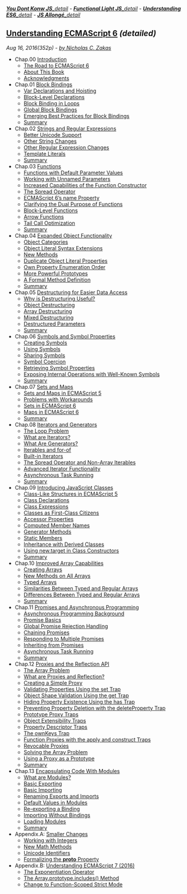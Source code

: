 ***[You Dont Konw JS]**[_detail](https://github.com/kiyounglee/You-Dont-Know-JS/blob/master/tocd.md#you-dont-konw-js-detailed---functional-light-js-detailed---understanding-es6-detailed---js-allongé-detailed) - **[Functional Light JS]**[_detail](https://github.com/kiyounglee/Functional-Light-JS/blob/master/manuscript/tocd.md#you-dont-konw-js-detailed---functional-light-js-detailed---understanding-es6-detailed---js-allongé-detailed) - **[Understanding ES6]**[_detail](https://github.com/kiyounglee/understandinges6/blob/master/manuscript/tocd.md#you-dont-konw-js-detailed---functional-light-js-detailed---understanding-es6-detailed---js-allongé-detailed) - **[JS Allongé]**[_detail](https://github.com/kiyounglee/javascript-allonge-six/blob/master/myAllonge/markdown/tocd.md#you-dont-konw-js-detailed---functional-light-js-detailed---understanding-es6-detailed---js-allongé-detailed)*

[You Dont Konw JS]: https://github.com/kiyounglee/You-Dont-Know-JS/blob/master/toc.md#you-dont-konw-js-detailed---functional-light-js-detailed---understanding-es6-detailed---js-allongé-detailed
[Functional Light JS]: https://github.com/kiyounglee/Functional-Light-JS/blob/master/manuscript/toc.md#you-dont-konw-js-detailed---functional-light-js-detailed---understanding-es6-detailed---js-allongé-detailed 
[Understanding ES6]: https://github.com/kiyounglee/understandinges6/blob/master/manuscript/toc.md#you-dont-konw-js-detailed---functional-light-js-detailed---understanding-es6-detailed---js-allongé-detailed
[JS Allongé]: https://github.com/kiyounglee/javascript-allonge-six/blob/master/myAllonge/markdown/toc.md#you-dont-konw-js-detailed---functional-light-js-detailed---understanding-es6-detailed---js-allongé-detailed

## [Understanding ECMAScript 6](toc.md#you-dont-konw-js-detailed---functional-light-js-detailed---understanding-es6-detailed---js-allong%C3%A9-detailed) *(detailed)*
*Aug 16, 2016(352p) - [by Nicholas C. Zakas](https://github.com/nzakas)*
* Chap.00 [Introduction](00-Introduction.md) 
    * [The Road to ECMAScript 6](00-Introduction.md)   
    * [About This Book](00-Introduction.md)    
    * [Acknowledgments](00-Introduction.md)   
* Chap.01 [Block Bindings](01-Block-Bindings.md) 
    * [Var Declarations and Hoisting](01-Block-Bindings.md) 
    * [Block-Level Declarations](01-Block-Bindings.md) 
    * [Block Binding in Loops](01-Block-Bindings.md)
    * [Global Block Bindings](01-Block-Bindings.md) 
    * [Emerging Best Practices for Block Bindings](01-Block-Bindings.md) 
    * [Summary](01-Block-Bindings.md) 
* Chap.02 [Strings and Regular Expressions](02-Strings-and-Regular-Expressions.md) 
    * [Better Unicode Support](02-Strings-and-Regular-Expressions.md) 
    * [Other String Changes](02-Strings-and-Regular-Expressions.md) 
    * [Other Regular Expression Changes](02-Strings-and-Regular-Expressions.md) 
    * [Template Literals](02-Strings-and-Regular-Expressions.md) 
    * [Summary](02-Strings-and-Regular-Expressions.md) 
* Chap.03 [Functions](03-Functions.md) 
    * [Functions with Default Parameter Values](03-Functions.md) 
    * [Working with Unnamed Parameters](03-Functions.md) 
    * [Increased Capabilities of the Function Constructor](03-Functions.md) 
    * [The Spread Operator](03-Functions.md) 
    * [ECMAScript 6’s name Property](03-Functions.md) 
    * [Clarifying the Dual Purpose of Functions](03-Functions.md) 
    * [Block-Level Functions](03-Functions.md) 
    * [Arrow Functions](03-Functions.md) 
    * [Tail Call Optimization](03-Functions.md) 
    * [Summary](03-Functions.md) 
* Chap.04 [Expanded Object Functionality](04-Objects.md) 
    * [Object Categories](04-Objects.md) 
    * [Object Literal Syntax Extensions](04-Objects.md) 
    * [New Methods](04-Objects.md) 
    * [Duplicate Object Literal Properties](04-Objects.md) 
    * [Own Property Enumeration Order](04-Objects.md) 
    * [More Powerful Prototypes](04-Objects.md) 
    * [A Formal Method Definition](04-Objects.md) 
    * [Summary](04-Objects.md) 
* Chap.05 [Destructuring for Easier Data Access](05-Destructuring.md) 
    * [Why is Destructuring Useful?](05-Destructuring.md) 
    * [Object Destructuring](05-Destructuring.md) 
    * [Array Destructuring](05-Destructuring.md) 
    * [Mixed Destructuring](05-Destructuring.md) 
    * [Destructured Parameters](05-Destructuring.md) 
    * [Summary](05-Destructuring.md) 
* Chap.06 [Symbols and Symbol Properties](06-Symbols.md) 
    * [Creating Symbols](06-Symbols.md) 
    * [Using Symbols](06-Symbols.md) 
    * [Sharing Symbols](06-Symbols.md) 
    * [Symbol Coercion](06-Symbols.md) 
    * [Retrieving Symbol Properties](06-Symbols.md) 
    * [Exposing Internal Operations with Well-Known Symbols](06-Symbols.md) 
    * [Summary](06-Symbols.md) 
* Chap.07 [Sets and Maps](07-Sets-And-Maps.md) 
    * [Sets and Maps in ECMAScript 5](07-Sets-And-Maps.md) 
    * [Problems with Workarounds](07-Sets-And-Maps.md) 
    * [Sets in ECMAScript 6](07-Sets-And-Maps.md) 
    * [Maps in ECMAScript 6](07-Sets-And-Maps.md) 
    * [Summary](07-Sets-And-Maps.md) 
* Chap.08 [Iterators and Generators](08-Iterators-And-Generators.md) 
    * [The Loop Problem](08-Iterators-And-Generators.md#the-loop-problem) 
    * [What are Iterators?](08-Iterators-And-Generators.md#what-are-iterators) 
    * [What Are Generators?](08-Iterators-And-Generators.md#what-are-generators) 
    * [Iterables and for-of](08-Iterators-And-Generators.md#iterables-and-for-of) 
    * [Built-in Iterators](08-Iterators-And-Generators.md#built-in-iterators) 
    * [The Spread Operator and Non-Array Iterables](08-Iterators-And-Generators.md#the-spread-operator-and-non-array-iterables) 
    * [Advanced Iterator Functionality](08-Iterators-And-Generators.md#advanced-iterator-functionality) 
    * [Asynchronous Task Running](08-Iterators-And-Generators.md#asynchronous-task-running) 
    * [Summary](08-Iterators-And-Generators.md#summary) 
* Chap.09 [Introducing JavaScript Classes](09-Classes.md) 
    * [Class-Like Structures in ECMAScript 5](09-Classes.md#class-like-structures-in-ecmascript-5) 
    * [Class Declarations](09-Classes.md#class-declarations) 
    * [Class Expressions](09-Classes.md#class-expressions) 
    * [Classes as First-Class Citizens](09-Classes.md#classes-as-first-class-citizens) 
    * [Accessor Properties](09-Classes.md#accessor-properties) 
    * [Computed Member Names](09-Classes.md#computed-member-names) 
    * [Generator Methods](09-Classes.md#generator-methods) 
    * [Static Members](09-Classes.md#static-members) 
    * [Inheritance with Derived Classes](09-Classes.md#inheritance-with-derived-classes) 
    * [Using new.target in Class Constructors](09-Classes.md#using-newtarget-in-class-constructors) 
    * [Summary](09-Classes.md#summary) 
* Chap.10 [Improved Array Capabilities](10-Arrays.md) 
    * [Creating Arrays](10-Arrays.md#creating-arrays) 
    * [New Methods on All Arrays](10-Arrays.md#new-methods-on-all-arrays) 
    * [Typed Arrays](10-Arrays.md#typed-arrays) 
    * [Similarities Between Typed and Regular Arrays](10-Arrays.md#similarities-between-typed-and-regular-arrays) 
    * [Differences Between Typed and Regular Arrays](10-Arrays.md#differences-between-typed-and-regular-arrays) 
    * [Summary](10-Arrays.md#summary) 
* Chap.11 [Promises and Asynchronous Programming](11-Promises.md) 
    * [Asynchronous Programming Background](11-Promises.md#asynchronous-programming-background) 
    * [Promise Basics](11-Promises.md#promise-basics) 
    * [Global Promise Rejection Handling](11-Promises.md#global-promise-rejection-handling) 
    * [Chaining Promises](11-Promises.md#chaining-promises) 
    * [Responding to Multiple Promises](11-Promises.md#responding-to-multiple-promises) 
    * [Inheriting from Promises](11-Promises.md#inheriting-from-promises) 
    * [Asynchronous Task Running](11-Promises.md#asynchronous-task-running)
    * [Summary](11-Promises.md#summary) 
* Chap.12 [Proxies and the Reflection API](12-Proxies-and-Reflection.md) 
    * [The Array Problem](12-Proxies-and-Reflection.md#the-array-problem) 
    * [What are Proxies and Reflection?](12-Proxies-and-Reflection.md#what-are-proxies-and-reflection) 
    * [Creating a Simple Proxy](12-Proxies-and-Reflection.md#creating-a-simple-proxy) 
    * [Validating Properties Using the set Trap](12-Proxies-and-Reflection.md#validating-properties-using-the-set-trap) 
    * [Object Shape Validation Using the get Trap](12-Proxies-and-Reflection.md#object-shape-validation-using-the-get-trap) 
    * [Hiding Property Existence Using the has Trap](12-Proxies-and-Reflection.md#hiding-property-existence-using-the-has-trap) 
    * [Preventing Property Deletion with the deleteProperty Trap](12-Proxies-and-Reflection.md#preventing-property-deletion-with-the-deleteproperty-trap) 
    * [Prototype Proxy Traps](12-Proxies-and-Reflection.md#prototype-proxy-traps) 
    * [Object Extensibility Traps](12-Proxies-and-Reflection.md#object-extensibility-traps) 
    * [Property Descriptor Traps](12-Proxies-and-Reflection.md#property-descriptor-traps) 
    * [The ownKeys Trap](12-Proxies-and-Reflection.md#the-ownkeys-trap) 
    * [Function Proxies with the apply and construct Traps](12-Proxies-and-Reflection.md#function-proxies-with-the-apply-and-construct-traps) 
    * [Revocable Proxies](12-Proxies-and-Reflection.md#revocable-proxies) 
    * [Solving the Array Problem](12-Proxies-and-Reflection.md#solving-the-array-problem) 
    * [Using a Proxy as a Prototype](12-Proxies-and-Reflection.md#using-a-proxy-as-a-prototype) 
    * [Summary](12-Proxies-and-Reflection.md#summary) 
* Chap.13 [Encapsulating Code With Modules](13-Modules.md) 
    * [What are Modules?](13-Modules.md#what-are-modules) 
    * [Basic Exporting](13-Modules.md#basic-exporting) 
    * [Basic Importing](13-Modules.md#basic-importing) 
    * [Renaming Exports and Imports](13-Modules.md#renaming-exports-and-imports) 
    * [Default Values in Modules](13-Modules.md#default-values-in-modules) 
    * [Re-exporting a Binding](13-Modules.md#re-exporting-a-binding) 
    * [Importing Without Bindings](13-Modules.md#importing-without-bindings) 
    * [Loading Modules](13-Modules.md#loading-modules) 
    * [Summary](13-Modules.md#summary) 
* Appendix.A: [Smaller Changes](A-Other-Changes.md) 
    * [Working with Integers](A-Other-Changes.md#working-with-integers) 
    * [New Math Methods](A-Other-Changes.md#new-math-methods) 
    * [Unicode Identifiers](A-Other-Changes.md#unicode-identifiers) 
    * [Formalizing the __proto__ Property](A-Other-Changes.md#formalizing-the-__proto__-property) 
* Appendix.B: [Understanding ECMAScript 7 (2016)](B-ECMAScript-7.md) 
    * [The Exponentiation Operator](B-ECMAScript-7.md#the-exponentiation-operator) 
    * [The Array.prototype.includes() Method](B-ECMAScript-7.md#the-arrayprototypeincludes-method) 
    * [Change to Function-Scoped Strict Mode](B-ECMAScript-7.md#change-to-function-scoped-strict-mode) 
